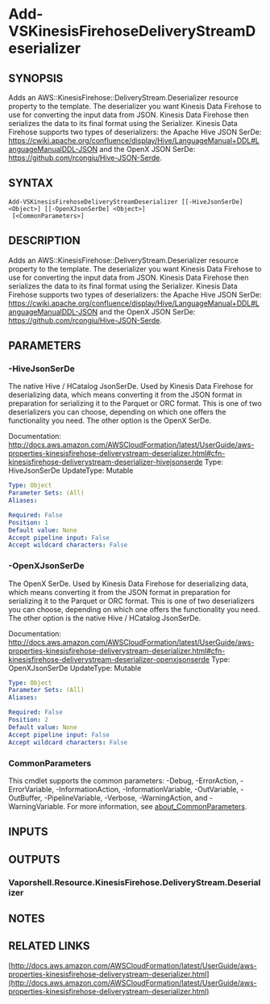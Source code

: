 # Add-VSKinesisFirehoseDeliveryStreamDeserializer

## SYNOPSIS
Adds an AWS::KinesisFirehose::DeliveryStream.Deserializer resource property to the template.
The deserializer you want Kinesis Data Firehose to use for converting the input data from JSON.
Kinesis Data Firehose then serializes the data to its final format using the Serializer.
Kinesis Data Firehose supports two types of deserializers: the Apache Hive JSON SerDe: https://cwiki.apache.org/confluence/display/Hive/LanguageManual+DDL#LanguageManualDDL-JSON and the OpenX JSON SerDe: https://github.com/rcongiu/Hive-JSON-Serde.

## SYNTAX

```
Add-VSKinesisFirehoseDeliveryStreamDeserializer [[-HiveJsonSerDe] <Object>] [[-OpenXJsonSerDe] <Object>]
 [<CommonParameters>]
```

## DESCRIPTION
Adds an AWS::KinesisFirehose::DeliveryStream.Deserializer resource property to the template.
The deserializer you want Kinesis Data Firehose to use for converting the input data from JSON.
Kinesis Data Firehose then serializes the data to its final format using the Serializer.
Kinesis Data Firehose supports two types of deserializers: the Apache Hive JSON SerDe: https://cwiki.apache.org/confluence/display/Hive/LanguageManual+DDL#LanguageManualDDL-JSON and the OpenX JSON SerDe: https://github.com/rcongiu/Hive-JSON-Serde.

## PARAMETERS

### -HiveJsonSerDe
The native Hive / HCatalog JsonSerDe.
Used by Kinesis Data Firehose for deserializing data, which means converting it from the JSON format in preparation for serializing it to the Parquet or ORC format.
This is one of two deserializers you can choose, depending on which one offers the functionality you need.
The other option is the OpenX SerDe.

Documentation: http://docs.aws.amazon.com/AWSCloudFormation/latest/UserGuide/aws-properties-kinesisfirehose-deliverystream-deserializer.html#cfn-kinesisfirehose-deliverystream-deserializer-hivejsonserde
Type: HiveJsonSerDe
UpdateType: Mutable

```yaml
Type: Object
Parameter Sets: (All)
Aliases:

Required: False
Position: 1
Default value: None
Accept pipeline input: False
Accept wildcard characters: False
```

### -OpenXJsonSerDe
The OpenX SerDe.
Used by Kinesis Data Firehose for deserializing data, which means converting it from the JSON format in preparation for serializing it to the Parquet or ORC format.
This is one of two deserializers you can choose, depending on which one offers the functionality you need.
The other option is the native Hive / HCatalog JsonSerDe.

Documentation: http://docs.aws.amazon.com/AWSCloudFormation/latest/UserGuide/aws-properties-kinesisfirehose-deliverystream-deserializer.html#cfn-kinesisfirehose-deliverystream-deserializer-openxjsonserde
Type: OpenXJsonSerDe
UpdateType: Mutable

```yaml
Type: Object
Parameter Sets: (All)
Aliases:

Required: False
Position: 2
Default value: None
Accept pipeline input: False
Accept wildcard characters: False
```

### CommonParameters
This cmdlet supports the common parameters: -Debug, -ErrorAction, -ErrorVariable, -InformationAction, -InformationVariable, -OutVariable, -OutBuffer, -PipelineVariable, -Verbose, -WarningAction, and -WarningVariable. For more information, see [about_CommonParameters](http://go.microsoft.com/fwlink/?LinkID=113216).

## INPUTS

## OUTPUTS

### Vaporshell.Resource.KinesisFirehose.DeliveryStream.Deserializer
## NOTES

## RELATED LINKS

[http://docs.aws.amazon.com/AWSCloudFormation/latest/UserGuide/aws-properties-kinesisfirehose-deliverystream-deserializer.html](http://docs.aws.amazon.com/AWSCloudFormation/latest/UserGuide/aws-properties-kinesisfirehose-deliverystream-deserializer.html)

